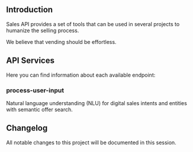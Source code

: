 ## Introduction

Sales API provides a set of tools that can be used in several projects to humanize the selling process.

We believe that vending should be effortless.

## API Services

Here you can find information about each available endpoint:

### process-user-input
Natural language understanding (NLU) for digital sales intents and entities with semantic offer search.

## Changelog

All notable changes to this project will be documented in this session.
